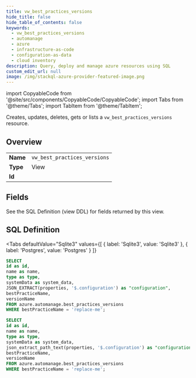 ```yaml
--- 
title: vw_best_practices_versions
hide_title: false
hide_table_of_contents: false
keywords:
  - vw_best_practices_versions
  - automanage
  - azure
  - infrastructure-as-code
  - configuration-as-data
  - cloud inventory
description: Query, deploy and manage azure resources using SQL
custom_edit_url: null
image: /img/stackql-azure-provider-featured-image.png
---
```


import CopyableCode from '@site/src/components/CopyableCode/CopyableCode';
import Tabs from '@theme/Tabs';
import TabItem from '@theme/TabItem';

Creates, updates, deletes, gets or lists a <code>vw_best_practices_versions</code> resource.

## Overview
<table><tbody>
<tr><td><b>Name</b></td><td><code>vw_best_practices_versions</code></td></tr>
<tr><td><b>Type</b></td><td>View</td></tr>
<tr><td><b>Id</b></td><td><CopyableCode code="azure.automanage.vw_best_practices_versions" /></td></tr>
</tbody></table>

## Fields

See the SQL Definition (view DDL) for fields returned by this view.

## SQL Definition

<Tabs
defaultValue="Sqlite3"
values={[
{ label: 'Sqlite3', value: 'Sqlite3' },
{ label: 'Postgres', value: 'Postgres' }
]}
>
<TabItem value="Sqlite3">

```sql
SELECT
id as id,
name as name,
type as type,
systemData as system_data,
JSON_EXTRACT(properties, '$.configuration') as "configuration",
bestPracticeName,
versionName
FROM azure.automanage.best_practices_versions
WHERE bestPracticeName = 'replace-me';
```

</TabItem>
<TabItem value="Postgres">

```sql
SELECT
id as id,
name as name,
type as type,
systemData as system_data,
json_extract_path_text(properties, '$.configuration') as "configuration",
bestPracticeName,
versionName
FROM azure.automanage.best_practices_versions
WHERE bestPracticeName = 'replace-me';
```

</TabItem>
</Tabs>
